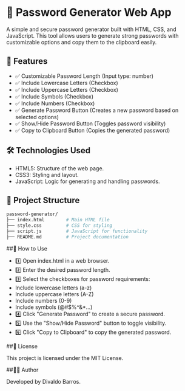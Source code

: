 # 🔐 Password Generator Web App

A simple and secure password generator built with HTML, CSS, and JavaScript. This tool allows users to generate strong passwords with customizable options and copy them to the clipboard easily.

## 🚀 Features
- ✅ Customizable Password Length (Input type: number)
- ✅ Include Lowercase Letters (Checkbox)
- ✅ Include Uppercase Letters (Checkbox)
- ✅ Include Symbols (Checkbox)
- ✅ Include Numbers (Checkbox)
- ✅ Generate Password Button (Creates a new password based on selected options)
- ✅ Show/Hide Password Button (Toggles password visibility)
- ✅ Copy to Clipboard Button (Copies the generated password)

## 🛠️ Technologies Used
- HTML5: Structure of the web page.
- CSS3: Styling and layout.
- JavaScript: Logic for generating and handling passwords.

## 📂 Project Structure
```bash
password-generator/
├── index.html        # Main HTML file
├── style.css         # CSS for styling
├── script.js         # JavaScript for functionality
├── README.md         # Project documentation
```
##📌 How to Use
- 1️⃣ Open index.html in a web browser.
- 2️⃣ Enter the desired password length.
- 3️⃣ Select the checkboxes for password requirements:
- Include lowercase letters (a-z)
- Include uppercase letters (A-Z)
- Include numbers (0-9)
- Include symbols (@#$%^&*...)
- 4️⃣ Click "Generate Password" to create a secure password.
- 5️⃣ Use the "Show/Hide Password" button to toggle visibility.
- 6️⃣ Click "Copy to Clipboard" to copy the generated password.

##📜 License

This project is licensed under the MIT License.

##👨‍💻 Author

Developed by Divaldo Barros.

